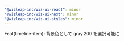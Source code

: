```yaml
---
"@wizleap-inc/wiz-ui-react": minor
"@wizleap-inc/wiz-ui-next": minor
"@wizleap-inc/wiz-ui-styles": minor
---
```


Feat(timeline-item): 背景色として gray.200 を選択可能に

